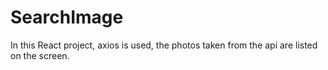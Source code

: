 # SearchImage
 In this React project, axios is used, the photos taken from the api are listed on the screen.
